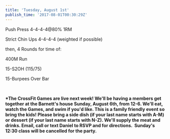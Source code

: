 ```yaml
---
title: 'Tuesday, August 1st'
publish_time: '2017-08-01T00:30:29Z'
---
```


Push Press 4-4-4-4\@80% 1RM

Strict Chin Ups 4-4-4-4 (weighted if possible)

then, 4 Rounds for time of:

400M Run

15-S2OH (115/75)

15-Burpees Over Bar

 

**\*The CrossFit Games are live next week! We'll be having a members get
together at the Barnett's house Sunday, August 6th, from 12-6. We'll
eat, watch the Games, and swim if you'd like. This is a family friendly
event so bring the kids! Please bring a side dish (if your last name
starts with A-M) or dessert (if your last name starts with N-Z). We'll
supply the meat and drinks. Email, call or text Daniel to RSVP and for
directions.  Sunday's 12:30 class will be cancelled for the party.**

